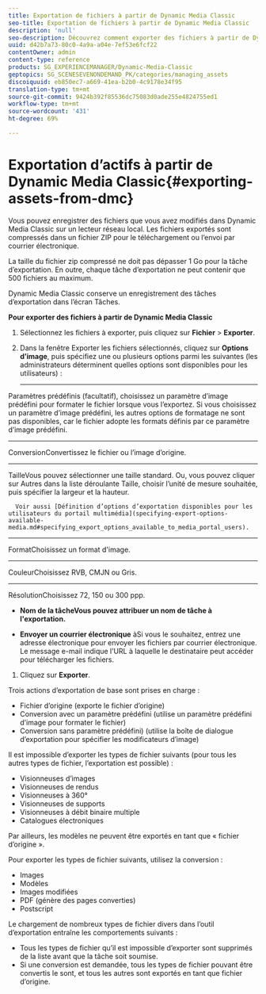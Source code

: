 ```yaml
---
title: Exportation de fichiers à partir de Dynamic Media Classic
seo-title: Exportation de fichiers à partir de Dynamic Media Classic
description: 'null'
seo-description: Découvrez comment exporter des fichiers à partir de Dynamic Media Classic.
uuid: d42b7a73-80c0-4a9a-a04e-7ef53e6fcf22
contentOwner: admin
content-type: reference
products: SG_EXPERIENCEMANAGER/Dynamic-Media-Classic
geptopics: SG_SCENESEVENONDEMAND_PK/categories/managing_assets
discoiquuid: eb850ec7-a669-41ea-b2b0-4c9178e34f95
translation-type: tm+mt
source-git-commit: 9424b392f85536dc75083d0ade255e4824755ed1
workflow-type: tm+mt
source-wordcount: '431'
ht-degree: 69%

---
```



# Exportation d’actifs à partir de Dynamic Media Classic{#exporting-assets-from-dmc}

Vous pouvez enregistrer des fichiers que vous avez modifiés dans Dynamic Media Classic sur un lecteur réseau local. Les fichiers exportés sont compressés dans un fichier ZIP pour le téléchargement ou l’envoi par courrier électronique.

La taille du fichier zip compressé ne doit pas dépasser 1 Go pour la tâche d’exportation. En outre, chaque tâche d’exportation ne peut contenir que 500 fichiers au maximum.

Dynamic Media Classic conserve un enregistrement des tâches d’exportation dans l’écran Tâches.

**Pour exporter des fichiers à partir de Dynamic Media Classic**

1. Sélectionnez les fichiers à exporter, puis cliquez sur **Fichier** > **Exporter**.
1. Dans la fenêtre Exporter les fichiers sélectionnés, cliquez sur **Options d’image**, puis spécifiez une ou plusieurs options parmi les suivantes (les administrateurs déterminent quelles options sont disponibles pour les utilisateurs) :

   * ****
Paramètres prédéfinis (facultatif), choisissez un paramètre d’image prédéfini pour formater le fichier lorsque vous l’exportez. Si vous choisissez un paramètre d’image prédéfini, les autres options de formatage ne sont pas disponibles, car le fichier adopte les formats définis par ce paramètre d’image prédéfini.

   * ****
ConversionConvertissez le fichier ou l’image d’origine.

   * ****
TailleVous pouvez sélectionner une taille standard. Ou, vous pouvez cliquer sur Autres dans la liste déroulante Taille, choisir l’unité de mesure souhaitée, puis spécifier la largeur et la hauteur.

      Voir aussi [Définition d’options d’exportation disponibles pour les utilisateurs du portail multimédia](specifying-export-options-available-media.md#specifying_export_options_available_to_media_portal_users).

   * ****
FormatChoisissez un format d&#39;image.

   * ****
CouleurChoisissez RVB, CMJN ou Gris.

   * ****
RésolutionChoisissez 72, 150 ou 300 ppp.

   * **Nom de la tâcheVous pouvez attribuer un nom de tâche à l&#39;exportation.**


   * **Envoyer un courrier électronique**
àSi vous le souhaitez, entrez une adresse électronique pour envoyer les fichiers par courrier électronique. Le message e-mail indique l’URL à laquelle le destinataire peut accéder pour télécharger les fichiers.

1. Cliquez sur **Exporter**.

Trois actions d’exportation de base sont prises en charge :

* Fichier d’origine (exporte le fichier d’origine)
* Conversion avec un paramètre prédéfini (utilise un paramètre prédéfini d’image pour formater le fichier)
* Conversion sans paramètre prédéfini) (utilise la boîte de dialogue d’exportation pour spécifier les modificateurs d’image)

Il est impossible d’exporter les types de fichier suivants (pour tous les autres types de fichier, l’exportation est possible) :

* Visionneuses d’images
* Visionneuses de rendus
* Visionneuses à 360°
* Visionneuses de supports
* Visionneuses à débit binaire multiple
* Catalogues électroniques

Par ailleurs, les modèles ne peuvent être exportés en tant que « fichier d’origine ».

Pour exporter les types de fichier suivants, utilisez la conversion :

* Images
* Modèles
* Images modifiées
* PDF (génère des pages converties)
* Postscript

Le chargement de nombreux types de fichier divers dans l’outil d’exportation entraîne les comportements suivants :

* Tous les types de fichier qu’il est impossible d’exporter sont supprimés de la liste avant que la tâche soit soumise.
* Si une conversion est demandée, tous les types de fichier pouvant être convertis le sont, et tous les autres sont exportés en tant que fichier d’origine.

